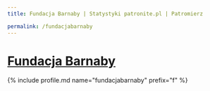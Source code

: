 ```yaml
---
title: Fundacja Barnaby | Statystyki patronite.pl | Patromierz

permalink: /fundacjabarnaby
---
```


# [Fundacja Barnaby](https://patronite.pl/fundacjabarnaby)

{% include profile.md name="fundacjabarnaby" prefix="f" %}
